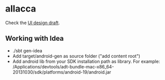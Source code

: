 allacca
=======

Check the [UI design draft](doc/ui-design-draft.md "UI design draft").

Working with Idea
-----------------

* ./sbt gen-idea
* Add target/android-gen as source folder ("add content root")
* Add android lib from your SDK installation path as library. For example: /Applications/devtools/adt-bundle-mac-x86_64-20131030/sdk/platforms/android-19/android.jar
